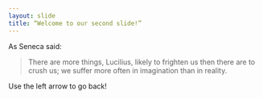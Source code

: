 ```yaml
---
layout: slide
title: “Welcome to our second slide!”
---
```

As Seneca said: 
>There are more things, Lucilius, likely to frighten us then there are to crush us; we suffer more often in imagination than in reality.

Use the left arrow to go back!
